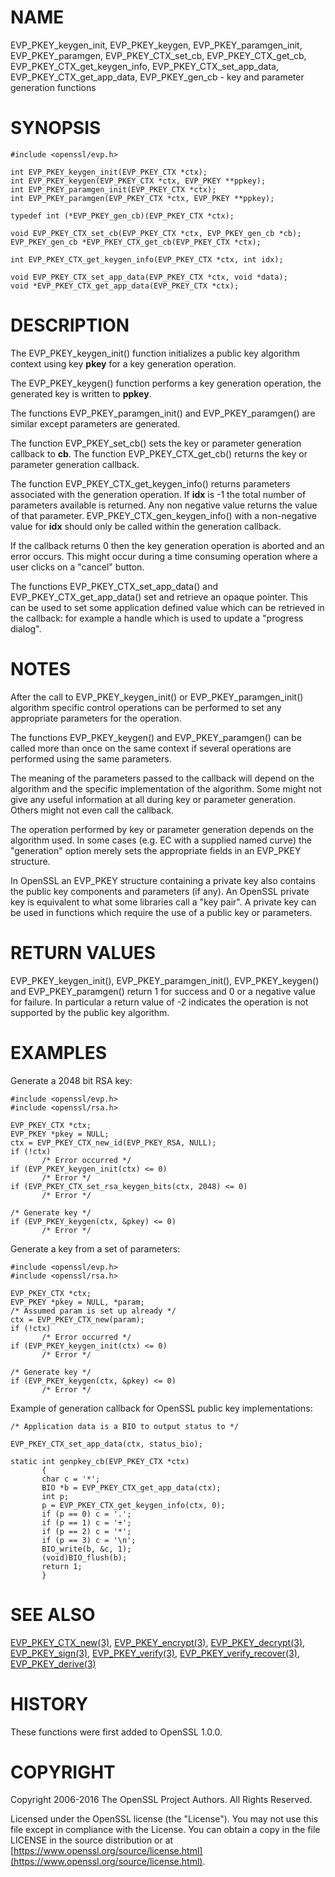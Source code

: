 # NAME

EVP\_PKEY\_keygen\_init, EVP\_PKEY\_keygen, EVP\_PKEY\_paramgen\_init,
EVP\_PKEY\_paramgen, EVP\_PKEY\_CTX\_set\_cb, EVP\_PKEY\_CTX\_get\_cb,
EVP\_PKEY\_CTX\_get\_keygen\_info, EVP\_PKEY\_CTX\_set\_app\_data,
EVP\_PKEY\_CTX\_get\_app\_data,
EVP\_PKEY\_gen\_cb
\- key and parameter generation functions

# SYNOPSIS

    #include <openssl/evp.h>

    int EVP_PKEY_keygen_init(EVP_PKEY_CTX *ctx);
    int EVP_PKEY_keygen(EVP_PKEY_CTX *ctx, EVP_PKEY **ppkey);
    int EVP_PKEY_paramgen_init(EVP_PKEY_CTX *ctx);
    int EVP_PKEY_paramgen(EVP_PKEY_CTX *ctx, EVP_PKEY **ppkey);

    typedef int (*EVP_PKEY_gen_cb)(EVP_PKEY_CTX *ctx);

    void EVP_PKEY_CTX_set_cb(EVP_PKEY_CTX *ctx, EVP_PKEY_gen_cb *cb);
    EVP_PKEY_gen_cb *EVP_PKEY_CTX_get_cb(EVP_PKEY_CTX *ctx);

    int EVP_PKEY_CTX_get_keygen_info(EVP_PKEY_CTX *ctx, int idx);

    void EVP_PKEY_CTX_set_app_data(EVP_PKEY_CTX *ctx, void *data);
    void *EVP_PKEY_CTX_get_app_data(EVP_PKEY_CTX *ctx);

# DESCRIPTION

The EVP\_PKEY\_keygen\_init() function initializes a public key algorithm
context using key **pkey** for a key generation operation.

The EVP\_PKEY\_keygen() function performs a key generation operation, the
generated key is written to **ppkey**.

The functions EVP\_PKEY\_paramgen\_init() and EVP\_PKEY\_paramgen() are similar
except parameters are generated.

The function EVP\_PKEY\_set\_cb() sets the key or parameter generation callback
to **cb**. The function EVP\_PKEY\_CTX\_get\_cb() returns the key or parameter
generation callback.

The function EVP\_PKEY\_CTX\_get\_keygen\_info() returns parameters associated
with the generation operation. If **idx** is -1 the total number of
parameters available is returned. Any non negative value returns the value of
that parameter. EVP\_PKEY\_CTX\_gen\_keygen\_info() with a non-negative value for
**idx** should only be called within the generation callback.

If the callback returns 0 then the key generation operation is aborted and an
error occurs. This might occur during a time consuming operation where
a user clicks on a "cancel" button.

The functions EVP\_PKEY\_CTX\_set\_app\_data() and EVP\_PKEY\_CTX\_get\_app\_data() set
and retrieve an opaque pointer. This can be used to set some application
defined value which can be retrieved in the callback: for example a handle
which is used to update a "progress dialog".

# NOTES

After the call to EVP\_PKEY\_keygen\_init() or EVP\_PKEY\_paramgen\_init() algorithm
specific control operations can be performed to set any appropriate parameters
for the operation.

The functions EVP\_PKEY\_keygen() and EVP\_PKEY\_paramgen() can be called more than
once on the same context if several operations are performed using the same
parameters.

The meaning of the parameters passed to the callback will depend on the
algorithm and the specific implementation of the algorithm. Some might not
give any useful information at all during key or parameter generation. Others
might not even call the callback.

The operation performed by key or parameter generation depends on the algorithm
used. In some cases (e.g. EC with a supplied named curve) the "generation"
option merely sets the appropriate fields in an EVP\_PKEY structure.

In OpenSSL an EVP\_PKEY structure containing a private key also contains the
public key components and parameters (if any). An OpenSSL private key is
equivalent to what some libraries call a "key pair". A private key can be used
in functions which require the use of a public key or parameters.

# RETURN VALUES

EVP\_PKEY\_keygen\_init(), EVP\_PKEY\_paramgen\_init(), EVP\_PKEY\_keygen() and
EVP\_PKEY\_paramgen() return 1 for success and 0 or a negative value for failure.
In particular a return value of -2 indicates the operation is not supported by
the public key algorithm.

# EXAMPLES

Generate a 2048 bit RSA key:

    #include <openssl/evp.h>
    #include <openssl/rsa.h>

    EVP_PKEY_CTX *ctx;
    EVP_PKEY *pkey = NULL;
    ctx = EVP_PKEY_CTX_new_id(EVP_PKEY_RSA, NULL);
    if (!ctx)
           /* Error occurred */
    if (EVP_PKEY_keygen_init(ctx) <= 0)
           /* Error */
    if (EVP_PKEY_CTX_set_rsa_keygen_bits(ctx, 2048) <= 0)
           /* Error */

    /* Generate key */
    if (EVP_PKEY_keygen(ctx, &pkey) <= 0)
           /* Error */

Generate a key from a set of parameters:

    #include <openssl/evp.h>
    #include <openssl/rsa.h>

    EVP_PKEY_CTX *ctx;
    EVP_PKEY *pkey = NULL, *param;
    /* Assumed param is set up already */
    ctx = EVP_PKEY_CTX_new(param);
    if (!ctx)
           /* Error occurred */
    if (EVP_PKEY_keygen_init(ctx) <= 0)
           /* Error */

    /* Generate key */
    if (EVP_PKEY_keygen(ctx, &pkey) <= 0)
           /* Error */

Example of generation callback for OpenSSL public key implementations:

    /* Application data is a BIO to output status to */

    EVP_PKEY_CTX_set_app_data(ctx, status_bio);

    static int genpkey_cb(EVP_PKEY_CTX *ctx)
           {
           char c = '*';
           BIO *b = EVP_PKEY_CTX_get_app_data(ctx);
           int p;
           p = EVP_PKEY_CTX_get_keygen_info(ctx, 0);
           if (p == 0) c = '.';
           if (p == 1) c = '+';
           if (p == 2) c = '*';
           if (p == 3) c = '\n';
           BIO_write(b, &c, 1);
           (void)BIO_flush(b);
           return 1;
           }

# SEE ALSO

[EVP\_PKEY\_CTX\_new(3)](http://man.he.net/man3/EVP_PKEY_CTX_new),
[EVP\_PKEY\_encrypt(3)](http://man.he.net/man3/EVP_PKEY_encrypt),
[EVP\_PKEY\_decrypt(3)](http://man.he.net/man3/EVP_PKEY_decrypt),
[EVP\_PKEY\_sign(3)](http://man.he.net/man3/EVP_PKEY_sign),
[EVP\_PKEY\_verify(3)](http://man.he.net/man3/EVP_PKEY_verify),
[EVP\_PKEY\_verify\_recover(3)](http://man.he.net/man3/EVP_PKEY_verify_recover),
[EVP\_PKEY\_derive(3)](http://man.he.net/man3/EVP_PKEY_derive)

# HISTORY

These functions were first added to OpenSSL 1.0.0.

# COPYRIGHT

Copyright 2006-2016 The OpenSSL Project Authors. All Rights Reserved.

Licensed under the OpenSSL license (the "License").  You may not use
this file except in compliance with the License.  You can obtain a copy
in the file LICENSE in the source distribution or at
[https://www.openssl.org/source/license.html](https://www.openssl.org/source/license.html).
